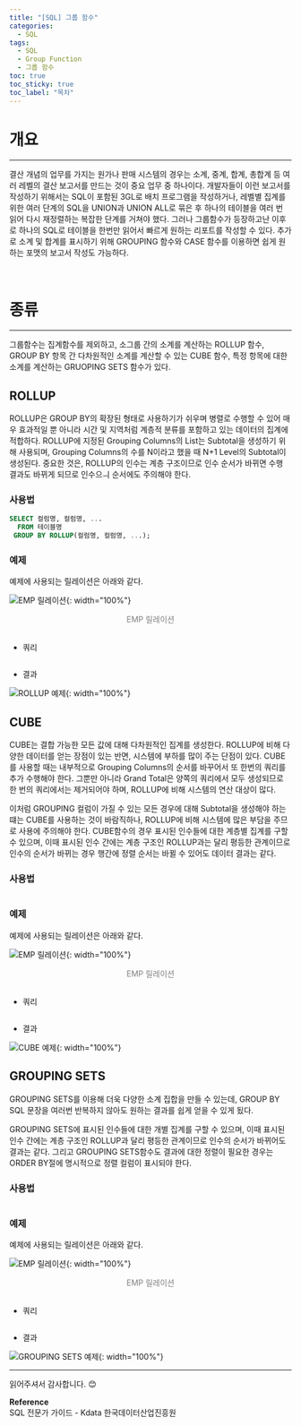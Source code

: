```yaml
---
title: "[SQL] 그룹 함수"
categories:
  - SQL
tags:
  - SQL
  - Group Function
  - 그룹 함수
toc: true
toc_sticky: true
toc_label: "목차"
---
```


# 개요
---
결산 개념의 업무를 가지는 원가나 판매 시스템의 경우는 소계, 중계, 합계, 총합계 등 여러 레벨의 결산 보고서를 만드는 것이 중요 업무 중 하나이다. 개발자들이 이런 보고서를 작성하기 위해서는 SQL이 포함된 3GL로 배치 프로그램을 작성하거나, 레벨별 집계를 위한 여러 단계의 SQL을 UNION과 UNION ALL로 묶은 후 하나의 테이블을 여러 번 읽어 다시 재정렬하는 복잡한 단계를 거쳐야 했다. 그러나 그룹함수가 등장하고난 이후로 하나의 SQL로 테이블을 한번만 읽어서 빠르게 원하는 리포트를 작성할 수 있다. 추가로 소계 및 합계를 표시하기 위해 GROUPING 함수와 CASE 함수를 이용하면 쉽게 원하는 포맷의 보고서 작성도 가능하다.

<br>

# 종류
---
그룹함수는 집계함수를 제외하고, 소그룹 간의 소계를 계산하는 ROLLUP 함수, GROUP BY 항목 간 다차원적인 소계를 계산할 수 있는 CUBE 함수, 특정 항목에 대한 소계를 계산하는 GRUOPING SETS 함수가 있다.

## ROLLUP
ROLLUP은 GROUP BY의 확장된 형태로 사용하기가 쉬우며 병렬로 수행할 수 있어 매우 효과적일 뿐 아니라 시간 및 지역처럼 계층적 분류를 포함하고 있는 데이터의 집계에 적합하다. ROLLUP에 지정된 Grouping Columns의 List는 Subtotal을 생성하기 위해 사용되며, Grouping Columns의 수를 N이라고 했을 때 N+1 Level의 Subtotal이 생성된다. 중요한 것은, ROLLUP의 인수는 계층 구조이므로 인수 순서가 바뀌면 수행 결과도 바뀌게 되므로 인수으ㅢ 순서에도 주의해야 한다.

### 사용법
```sql
SELECT 컬럼명, 컬럼명, ...
  FROM 테이블명
 GROUP BY ROLLUP(컬럼명, 컬럼명, ...);
```

### 예제
예제에 사용되는 릴레이션은 아래와 같다.

![EMP 릴레이션](/blog/assets/img/posts/20221017/emp-relation.png "EMP 릴레이션"){: width="100%"}
<div style="color: gray; text-align: center; margin-bottom: 30px;">EMP 릴레이션</div>

- 쿼리
  
```sql

```

- 결과

![ROLLUP 예제](/blog/assets/img/posts/20221020/query-example2.png "ROLLUP 예제"){: width="100%"}

## CUBE
CUBE는 결합 가능한 모든 값에 대해 다차원적인 집계를 생성한다. ROLLUP에 비해 다양한 데이터를 얻는 장점이 있는 반면, 시스템에 부하를 많이 주는 단점이 있다. CUBE를 사용할 때는 내부적으로 Grouping Columns의 순서를 바꾸어서 또 한번의 쿼리를 추가 수행해야 한다. 그뿐만 아니라 Grand Total은 양쪽의 쿼리에서 모두 생성되므로 한 번의 쿼리에서는 제거되어야 하며, ROLLUP에 비해 시스템의 연산 대상이 많다. 

이처럼 GROUPING 컬럼이 가질 수 있는 모든 경우에 대해 Subtotal을 생성해야 하는 떄는 CUBE를 사용하는 것이 바람직하나, ROLLUP에 비해 시스템에 많은 부담을 주므로 사용에 주의해야 한다. CUBE함수의 경우 표시된 인수들에 대한 계층별 집계를 구할 수 있으며, 이때 표시된 인수 간에는 계층 구조인 ROLLUP과는 달리 평등한 관계이므로 인수의 순서가 바뀌는 경우 행간에 정렬 순서는 바뀔 수 있어도 데이터 결과는 같다.

### 사용법
```sql

```

### 예제
예제에 사용되는 릴레이션은 아래와 같다.

![EMP 릴레이션](/blog/assets/img/posts/20221017/emp-relation.png "EMP 릴레이션"){: width="100%"}
<div style="color: gray; text-align: center; margin-bottom: 30px;">EMP 릴레이션</div>

- 쿼리
  
```sql

```

- 결과

![CUBE 예제](/blog/assets/img/posts/20221020/query-example2.png "CUBE 예제"){: width="100%"}

## GROUPING SETS
GROUPING SETS를 이용해 더욱 다양한 소계 집합을 만들 수 있는데, GROUP BY SQL 문장을 여러번 반복하지 않아도 원하는 결과를 쉽게 얻을 수 있게 됬다.

GROUPING SETS에 표시된 인수들에 대한 개별 집계를 구할 수 있으며, 이때 표시된 인수 간에는 계층 구조인 ROLLUP과 달리 평등한 관계이므로 인수의 순서가 바뀌어도 결과는 같다. 그리고 GROUPING SETS함수도 결과에 대한 정렬이 필요한 경우는 ORDER BY절에 명시적으로 정렬 컬럼이 표시되야 한다.

### 사용법
```sql

```

### 예제
예제에 사용되는 릴레이션은 아래와 같다.

![EMP 릴레이션](/blog/assets/img/posts/20221017/emp-relation.png "EMP 릴레이션"){: width="100%"}
<div style="color: gray; text-align: center; margin-bottom: 30px;">EMP 릴레이션</div>

- 쿼리
  
```sql

```

- 결과

![GROUPING SETS 예제](/blog/assets/img/posts/20221020/query-example2.png "GROUPING SETS 예제"){: width="100%"}

---

읽어주셔서 감사합니다. 😊 

__Reference__  
SQL 전문가 가이드 - Kdata 한국데이터산업진흥원  